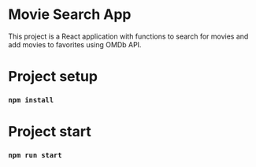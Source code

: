 # Movie Search App

This project is a React application with functions to search for movies and add movies to favorites using OMDb API.


# Project setup

### `npm install`


# Project start

### `npm run start`
